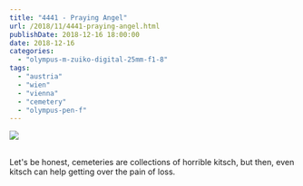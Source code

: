 ```yaml
---
title: "4441 - Praying Angel"
url: /2018/11/4441-praying-angel.html
publishDate: 2018-12-16 18:00:00
date: 2018-12-16
categories: 
  - "olympus-m-zuiko-digital-25mm-f1-8"
tags: 
  - "austria"
  - "wien"
  - "vienna"
  - "cemetery"
  - "olympus-pen-f"
---
```

<div class="container">
<div class="center"><a target="_blank" href="https://d25zfm9zpd7gm5.cloudfront.net/1200x1200/2017/20170925_164636_lr.jpg"><img class="webfeedsFeaturedVisual" src="https://d25zfm9zpd7gm5.cloudfront.net/0600x0600/2017/20170925_164636_lr.jpg" /></a></div>
</div>
<br />

Let's be honest, cemeteries are collections of horrible kitsch, but
then, even kitsch can help getting over the pain of loss.